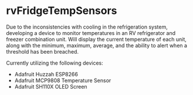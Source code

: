 # rvFridgeTempSensors

Due to the inconsistencies with cooling in the refrigeration system, developing a device to monitor temperatures in an RV refrigerator and freezer combination unit.  Will display the current temperature of each unit, along with the minimum, maximum, average, and the ability to alert when a threshold has been breached.

Currently utilizing the following devices:
- Adafruit Huzzah ESP8266
- Adafruit MCP9808 Temperature Sensor
- Adafruit SH110X OLED Screen
